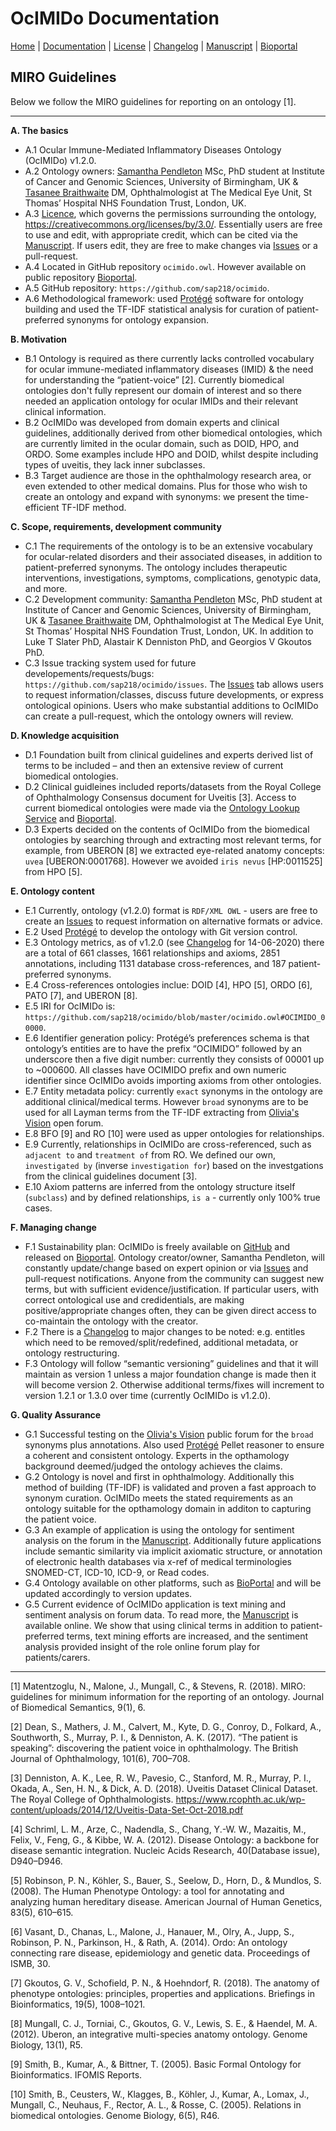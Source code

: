 # OcIMIDo Documentation

[Home](README.md) | [Documentation](MIRO.html) | [License](LICENSE.html) | [Changelog](CHANGELOG.html) | [Manuscript](https://doi.org/10.1016/j.compbiomed.2021.104542) | [Bioportal](https://bioportal.bioontology.org/ontologies/OCIMIDO)

## MIRO Guidelines

Below we follow the MIRO guidelines for reporting on an ontology [1]. 

---

**A. The basics**
  * A.1 Ocular Immune-Mediated Inflammatory Diseases Ontology (OcIMIDo) v1.2.0.
  * A.2 Ontology owners: [Samantha Pendleton](mailto:samanfapc@gmail.com) MSc, PhD student at Institute of Cancer and Genomic Sciences, University of Birmingham, UK & [Tasanee Braithwaite](mailto:tasaneebraithwaite@gmail.com) DM, Ophthalmologist at The Medical Eye Unit, St Thomas’ Hospital NHS Foundation Trust, London, UK.
  * A.3 [Licence](LICENSE.md), which governs the permissions surrounding the ontology, https://creativecommons.org/licenses/by/3.0/. Essentially users are free to use and edit, with appropriate credit, which can be cited via the [Manuscript](https://doi.org/10.1016/j.compbiomed.2021.104542). If users edit, they are free to make changes via [Issues](https://github.com/sap218/ocimido/issues) or a pull-request.
  * A.4 Located in GitHub repository `ocimido.owl`. However available on public repository [Bioportal](https://bioportal.bioontology.org/ontologies/OCIMIDO).
  * A.5 GitHub repository: `https://github.com/sap218/ocimido`.
  * A.6 Methodological framework: used [Protégé](https://protege.stanford.edu/) software for ontology building and used the TF-IDF statistical analysis for curation of patient-preferred synonyms for ontology expansion.

**B. Motivation**
  * B.1 Ontology is required as there currently lacks controlled vocabulary for ocular immune-mediated inflammatory diseases (IMID) & the need for understanding the “patient-voice” [2]. Currently biomedical ontologies don't fully represent our domain of interest and so there needed an application ontology for ocular IMIDs and their relevant clinical information. 
  * B.2 OcIMIDo was developed from domain experts and clinical guidelines, additionally derived from other biomedical ontologies, which are currently limited in the ocular domain, such as DOID, HPO, and ORDO. Some examples include HPO and DOID, whilst despite including types of uveitis, they lack inner subclasses. 
  * B.3 Target audience are those in the ophthalmology research area, or even extended to other medical domains. Plus for those who wish to create an ontology and expand with synonyms: we present the time-efficient TF-IDF method.

**C. Scope, requirements, development community**
  * C.1 The requirements of the ontology is to be an extensive vocabulary for ocular-related disorders and their associated diseases, in addition to patient-preferred synonyms. The ontology includes therapeutic interventions, investigations, symptoms, complications, genotypic data, and more. 
  * C.2 Development community: [Samantha Pendleton](mailto:samanfapc@gmail.com) MSc, PhD student at Institute of Cancer and Genomic Sciences, University of Birmingham, UK & [Tasanee Braithwaite](mailto:tasaneebraithwaite@gmail.com) DM, Ophthalmologist at The Medical Eye Unit, St Thomas’ Hospital NHS Foundation Trust, London, UK. In addition to Luke T Slater PhD, Alastair K Denniston PhD, and Georgios V Gkoutos PhD.
  * C.3 Issue tracking system used for future developements/requests/bugs: `https://github.com/sap218/ocimido/issues`. The [Issues](https://github.com/sap218/ocimido/issues) tab allows users to request information/classes, discuss future developments, or express ontological opinions. Users who make substantial additions to OcIMIDo can create a pull-request, which the ontology owners will review. 

**D. Knowledge acquisition**
  * D.1 Foundation built from clinical guidelines and experts derived list of terms to be included – and then an extensive review of current biomedical ontologies.
  * D.2 Clinical guidleines included reports/datasets from the Royal College of Ophthalmology Consensus document for Uveitis [3]. Access to current biomedical ontologies were made via the [Ontology Lookup Service](https://www.ebi.ac.uk/ols/index) and [Bioportal](https://bioportal.bioontology.org/ontologies/).
  * D.3 Experts decided on the contents of OcIMIDo from the biomedical ontologies by searching through and extracting most relevant terms, for example, from UBERON [8] we extracted eye-related anatomy concepts: `uvea` [UBERON:0001768]. However we avoided `iris nevus` [HP:0011525] from HPO [5].

**E. Ontology content**
  * E.1 Currently, ontology (v1.2.0) format is `RDF/XML OWL` - users are free to create an [Issues](https://github.com/sap218/ocimido/issues) to request information on alternative formats or advice.
  * E.2 Used [Protégé](https://protege.stanford.edu/) to develop the ontology with Git version control.
  * E.3 Ontology metrics, as of v1.2.0 (see [Changelog](CHANGELOG.md) for 14-06-2020) there are a total of 661 classes, 1661 relationships and axioms, 2851 annotations, including 1131 database cross-references, and 187 patient-preferred synonyms.
  * E.4 Cross-references ontologies inclue: DOID [4], HPO [5], ORDO [6], PATO [7], and UBERON [8].
  * E.5 IRI for OcIMIDo is: `https://github.com/sap218/ocimido/blob/master/ocimido.owl#OCIMIDO_00000`.
  * E.6 Identifier generation policy: Protégé’s preferences schema is that ontology’s entities are to have the prefix “OCIMIDO” followed by an underscore then a five digit number: currently they consists of 00001 up to ~000600. All classes have OCIMIDO prefix and own numeric identifier since OcIMIDo avoids importing axioms from other ontologies.
  * E.7 Entity metadata policy: currently `exact` synonyms in the ontology are additional clinical/medical terms. However `broad` synonyms are to be used for all Layman terms from the TF-IDF extracting from [Olivia's Vision](http://www.oliviasvision.org/) open forum.
  * E.8 BFO [9] and RO [10] were used as upper ontologies for relationships.
  * E.9 Currently, relationships in OcIMIDo are cross-referenced, such as `adjacent to` and `treatment of` from RO. We defined our own, `investigated by` (inverse `investigation for`) based on the investgations from the clinical guidelines document [3].
  * E.10 Axiom patterns are inferred from the ontology structure itself (`subclass`) and by defined relationships, `is a` - currently only 100% true cases.

**F. Managing change**
  * F.1 Sustainability plan: OcIMIDo is freely available on [GitHub](https://github.com/sap218/ocimido) and released on [Bioportal](https://bioportal.bioontology.org/ontologies/OCIMIDO). Ontology creator/owner, Samantha Pendleton, will constantly update/change based on expert opinion or via [Issues](https://github.com/sap218/ocimido/issues) and pull-request notifications. Anyone from the community can suggest new terms, but with sufficient evidence/justification. If particular users, with correct ontological use and credidentials, are making positive/appropriate changes often, they can be given direct access to co-maintain the ontology with the creator.
  * F.2 There is a [Changelog](CHANGELOG.md) to major changes to be noted: e.g. entitles which need to be removed/split/redefined, additional metadata, or ontology restructuring. 
  * F.3 Ontology will follow “semantic versioning” guidelines and that it will maintain as version 1 unless a major foundation change is made then it will become version 2. Otherwise additional terms/fixes will increment to version 1.2.1 or 1.3.0 over time (currently OcIMIDo is v1.2.0).

**G. Quality Assurance**
  * G.1 Successful testing on the [Olivia's Vision](http://www.oliviasvision.org/) public forum for the `broad` synonyms plus annotations. Also used [Protégé](https://protege.stanford.edu/) Pellet reasoner to ensure a coherent and consistent ontology. Experts in the opthamology background deemed/judged the ontology achieves the claims. 
  * G.2 Ontology is novel and first in ophthalmology. Additionally this method of building (TF-IDF) is validated and proven a fast approach to synonym curation. OcIMIDo meets the stated requirements as an ontology suitable for the opthamology domain in additon to capturing the patient voice.
  * G.3 An example of application is using the ontology for sentiment analysis on the forum in the [Manuscript](https://doi.org/10.1016/j.compbiomed.2021.104542). Additionally future applications include semantic similarity via implicit axiomatic structure, or annotation of electronic health databases via x-ref of medical terminologies SNOMED-CT, ICD-10, ICD-9, or Read codes.
  * G.4 Ontology available on other platforms, such as [BioPortal](https://bioportal.bioontology.org/ontologies/OCIMIDO/) and will be updated accordingly to version updates.
  * G.5 Current evidence of OcIMIDo application is text mining and sentiment analysis on forum data. To read more, the [Manuscript](https://doi.org/10.1016/j.compbiomed.2021.104542) is available online. We show that using clinical terms in addition to patient-preferred terms, text mining efforts are increased, and the sentiment analysis provided insight of the role online forum play for patients/carers.

---

[1] Matentzoglu, N., Malone, J., Mungall, C., & Stevens, R. (2018). MIRO: guidelines for minimum information for the reporting of an ontology. Journal of Biomedical Semantics, 9(1), 6.

[2] Dean, S., Mathers, J. M., Calvert, M., Kyte, D. G., Conroy, D., Folkard, A., Southworth, S., Murray, P. I., & Denniston, A. K. (2017). “The patient is speaking”: discovering the patient voice in ophthalmology. The British Journal of Ophthalmology, 101(6), 700–708.

[3] Denniston, A. K., Lee, R. W., Pavesio, C., Stanford, M. R., Murray, P. I., Okada, A., Sen, H. N., & Dick, A. D. (2018). Uveitis Dataset Clinical Dataset. The Royal College of Ophthalmologists. https://www.rcophth.ac.uk/wp-content/uploads/2014/12/Uveitis-Data-Set-Oct-2018.pdf

[4] Schriml, L. M., Arze, C., Nadendla, S., Chang, Y.-W. W., Mazaitis, M., Felix, V., Feng, G., & Kibbe, W. A. (2012). Disease Ontology: a backbone for disease semantic integration. Nucleic Acids Research, 40(Database issue), D940–D946.

[5] Robinson, P. N., Köhler, S., Bauer, S., Seelow, D., Horn, D., & Mundlos, S. (2008). The Human Phenotype Ontology: a tool for annotating and analyzing human hereditary disease. American Journal of Human Genetics, 83(5), 610–615.

[6] Vasant, D., Chanas, L., Malone, J., Hanauer, M., Olry, A., Jupp, S., Robinson, P. N., Parkinson, H., & Rath, A. (2014). Ordo: An ontology connecting rare disease, epidemiology and genetic data. Proceedings of ISMB, 30. 

[7] Gkoutos, G. V., Schofield, P. N., & Hoehndorf, R. (2018). The anatomy of phenotype ontologies: principles, properties and applications. Briefings in Bioinformatics, 19(5), 1008–1021.

[8] Mungall, C. J., Torniai, C., Gkoutos, G. V., Lewis, S. E., & Haendel, M. A. (2012). Uberon, an integrative multi-species anatomy ontology. Genome Biology, 13(1), R5.

[9] Smith, B., Kumar, A., & Bittner, T. (2005). Basic Formal Ontology for Bioinformatics. IFOMIS Reports.

[10] Smith, B., Ceusters, W., Klagges, B., Köhler, J., Kumar, A., Lomax, J., Mungall, C., Neuhaus, F., Rector, A. L., & Rosse, C. (2005). Relations in biomedical ontologies. Genome Biology, 6(5), R46.
